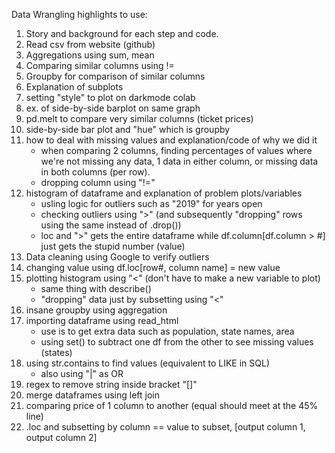 Data Wrangling highlights to use:

1. Story and background for each step and code.
2. Read csv from website (github)
3. Aggregations using sum, mean
4. Comparing similar columns using !=
5. Groupby for comparison of similar columns
6. Explanation of subplots
7. setting "style" to plot on darkmode colab
8. ex. of side-by-side barplot on same graph
9. pd.melt to compare very similar columns (ticket prices)
10. side-by-side bar plot and "hue" which is groupby
11. how to deal with missing values and explanation/code of why we did it
    - when comparing 2 columns, finding percentages of values where we're not missing any data, 1 data in either column, or missing data in both columns (per row).
    - dropping column using "!="
12. histogram of dataframe and explanation of problem plots/variables
    - usling logic for outliers such as "2019" for years open
    - checking outliers using ">" (and subsequently "dropping" rows using the same instead of .drop())
    - loc and ">" gets the entire dataframe while df.column[df.column > #] just gets the stupid number (value)
13. Data cleaning using Google to verify outliers
14. changing value using df.loc[row#, column name] = new value
15. plotting histogram using "<" (don't have to make a new variable to plot)
    - same thing with describe()
    - "dropping" data just by subsetting using "<"
16. insane groupby using aggregation
17. importing dataframe using read_html
    - use is to get extra data such as population, state names, area
    - using set() to subtract one df from the other to see missing values (states)
18. using str.contains to find values (equivalent to LIKE in SQL)
    - also using "|" as OR
19. regex to remove string inside bracket "[]"
20. merge dataframes using left join
21. comparing price of 1 column to another (equal should meet at the 45% line)
22. .loc and subsetting by column == value to subset, [output column 1, output column 2]
    
